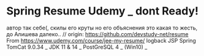 # Spring Resume Udemy  _ dont Ready!
автор так себе(, скилы его круты но его объяснения это какая то жесть,
 до Алишева далеко..
// origin: https://github.com/devstudy-net/resume
From https://www.udemy.com/course/jee-my-resume/
logback
JSP
Spring
TomCat 9.0.34 _ 
JDK 11 & 14 _ 
PostGreSQL 4 _ 
(Win10) _ 
